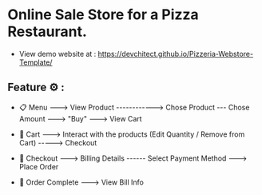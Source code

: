 # Online Sale Store for a Pizza Restaurant.

- View demo website at : https://devchitect.github.io/Pizzeria-Webstore-Template/

## Feature :gear: :
- :clipboard: Menu ---> View Product ------------> Chose Product --- Chose Amount ---> "Buy" ---> View Cart

- :basket: Cart ---> Interact with the products (Edit Quantity / Remove from Cart) -----> Checkout

- :receipt: Checkout ---> Billing Details ------ Select Payment Method ---> Place Order

- :money_with_wings: Order Complete ---> View Bill Info 
